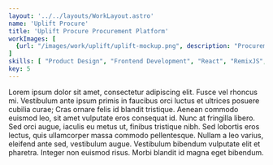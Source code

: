 ```yaml
---
layout: '../../layouts/WorkLayout.astro'
name: 'Uplift Procure'
title: 'Uplift Procure Procurement Platform'
workImages: [
  {url: "/images/work/uplift/uplift-mockup.png", description: "Procurement platform elements"}
]
skills: [ "Product Design", "Frontend Development", "React", "RemixJS", "Start Up"]
key: 5
---
```


Lorem ipsum dolor sit amet, consectetur adipiscing elit. Fusce vel rhoncus mi. Vestibulum ante ipsum primis in faucibus orci luctus et ultrices posuere cubilia curae; Cras ornare felis id blandit tristique. Aenean commodo euismod leo, sit amet vulputate eros consequat id. Nunc at fringilla libero. Sed orci augue, iaculis eu metus ut, finibus tristique nibh. Sed lobortis eros lectus, quis ullamcorper massa commodo pellentesque. Nullam a leo varius, eleifend ante sed, vestibulum augue. Vestibulum bibendum vulputate elit et pharetra. Integer non euismod risus. Morbi blandit id magna eget bibendum.
